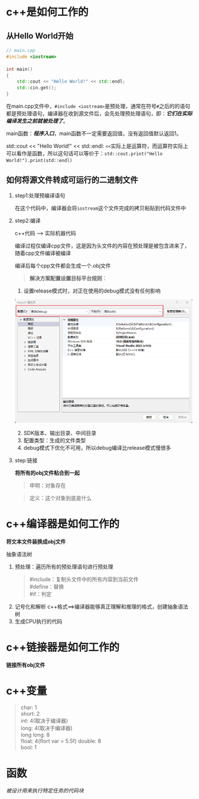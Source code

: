 # c++是如何工作的

## 从Hello World开始

``` cpp
// main.cpp
#include <iostream>

int main()
{
    std::cout << "Hello World!" << std::endl;
    std::cin.get();
}
```
在main.cpp文件中，`#include <iostream>`是预处理，通常在符号`#`之后的的语句都是预处理语句，编译器在收到源文件后，会先处理预处理语句，即：***它们在实际编译发生之前就被处理了***。

main函数：***程序入口***，main函数不一定需要返回值，没有返回值默认返回1。

std::cout << "Hello World!" << std::endl: `<<`实际上是运算符，而运算符实际上可以看作是函数，所以这句话可以等价于：`std::cout.print("Hello World!").print(std::endl)`

## 如何将源文件转成可运行的二进制文件

1. step1:处理预编译语句
   
   在这个代码中，编译器会将`iostream`这个文件完成的拷贝粘贴到代码文件中
2. step2:编译
   
   c++代码 --> 实际机器代码

   编译过程仅编译cpp文件，这是因为头文件的内容在预处理是被包含进来了，随着cpp文件编译被编译

   编译后每个cpp文件都会生成一个.obj文件

   > **解决方案配置设置目标平台规则**：

   1. 设置release模式时，对正在使用的debug模式没有任何影响

     ![图1](../image/1.png)

   2. SDK版本、输出目录、中间目录
   3. 配置类型：生成的文件类型
   4. debug模式下优化不可用，所以debug编译比release模式慢很多

3. step:链接

   **将所有的obj文件粘合到一起**

   > 申明：对象存在
   
   > 定义：这个对象到底是什么

# c++编译器是如何工作的

**将文本文件装换成obj文件**

抽象语法树

1. 预处理：遍历所有的预处理语句进行预处理
   > #include：复制头文件中的所有内容到当前文件  
   > #define：替换  
   > #if：判定
2. 记号化和解析 c++格式==>编译器能够真正理解和推理的格式，创建抽象语法树
3. 生成CPU执行的代码

# c++链接器是如何工作的

**链接所有obj文件**

# c++变量

> char:      1  
> short:     2  
> int:       4(取决于编译器)  
> long:      4(取决于编译器)  
> long long: 8  
> float:     4(flort var = 5.5f)
> double:    8  
> bool:      1

# 函数

*被设计用来执行特定任务的代码块*